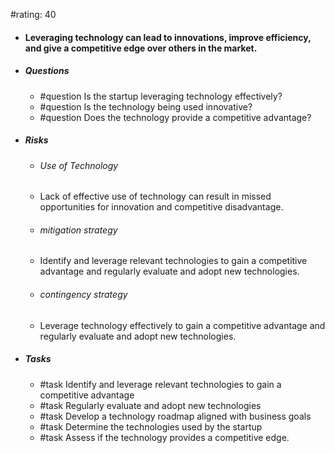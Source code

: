 #rating: 40
- #### Leveraging technology can lead to innovations, improve efficiency, and give a competitive edge over others in the market.
- ##### Questions
  - #question Is the startup leveraging technology effectively?
  - #question Is the technology being used innovative?
  - #question Does the technology provide a competitive advantage?
- ##### Risks

  - ###### Use of Technology
  - Lack of effective use of technology can result in missed opportunities for innovation and competitive disadvantage.
  - ###### mitigation strategy
  - Identify and leverage relevant technologies to gain a competitive advantage and regularly evaluate and adopt new technologies.
  - ###### contingency strategy
  - Leverage technology effectively to gain a competitive advantage and regularly evaluate and adopt new technologies.
- ##### Tasks
  - #task Identify and leverage relevant technologies to gain a competitive advantage
  - #task  Regularly evaluate and adopt new technologies
  - #task  Develop a technology roadmap aligned with business goals
  - #task Determine the technologies used by the startup
  - #task  Assess if the technology provides a competitive edge.


